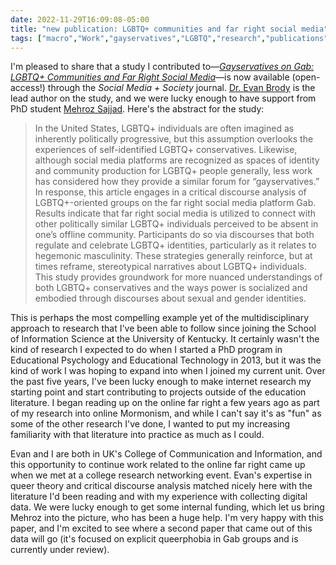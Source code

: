 ```yaml
---
date: 2022-11-29T16:09:08-05:00
title: "new publication: LGBTQ+ communities and far right social media"
tags: ["macro","Work","gayservatives","LGBTQ","research","publications","Gab","Evan Brody","Mehroz Sajjad","online Mormonism","DezNat"]
---
```


I'm pleased to share that a study I contributed to—[*Gayservatives on Gab: LGBTQ+ Communities and Far Right Social Media*](https://journals.sagepub.com/doi/10.1177/20563051221137088)—is now available (open-access!) through the *Social Media + Society* journal. [Dr. Evan Brody](https://www.linkedin.com/in/evan-brody-ph-d-8b754a281) is the lead author on the study, and we were lucky enough to have support from PhD student [Mehroz Sajjad](https://comm.uky.edu/people/sajjad). Here's the abstract for the study: 

> In the United States, LGBTQ+ individuals are often imagined as inherently politically progressive, but this assumption overlooks the experiences of self-identified LGBTQ+ conservatives. Likewise, although social media platforms are recognized as spaces of identity and community production for LGBTQ+ people generally, less work has considered how they provide a similar forum for “gayservatives.” In response, this article engages in a critical discourse analysis of LGBTQ+-oriented groups on the far right social media platform Gab. Results indicate that far right social media is utilized to connect with other politically similar LGBTQ+ individuals perceived to be absent in one’s offline community. Participants do so via discourses that both regulate and celebrate LGBTQ+ identities, particularly as it relates to hegemonic masculinity. These strategies generally reinforce, but at times reframe, stereotypical narratives about LGBTQ+ individuals. This study provides groundwork for more nuanced understandings of both LGBTQ+ conservatives and the ways power is socialized and embodied through discourses about sexual and gender identities.

This is perhaps the most compelling example yet of the multidisciplinary approach to research that I've been able to follow since joining the School of Information Science at the University of Kentucky. It certainly wasn't the kind of research I expected to do when I started a PhD program in Educational Psychology and Educational Technology in 2013, but it was the kind of work I was hoping to expand into when I joined my current unit. Over the past five years, I've been lucky enough to make internet research my starting point and start contributing to projects outside of the education literature. I began reading up on the online far right a few years ago as part of my research into online Mormonism, and while I can't say it's as "fun" as some of the other research I've done, I wanted to put my increasing familiarity with that literature into practice as much as I could.

Evan and I are both in UK's College of Communication and Information, and this opportunity to continue work related to the online far right came up when we met at a college research networking event. Evan's expertise in queer theory and critical discourse analysis matched nicely here with the literature I'd been reading and with my experience with collecting digital data. We were lucky enough to get some internal funding, which let us bring Mehroz into the picture, who has been a huge help. I'm very happy with this paper, and I'm excited to see where a second paper that came out of this data will go (it's focused on explicit queerphobia in Gab groups and is currently under review).